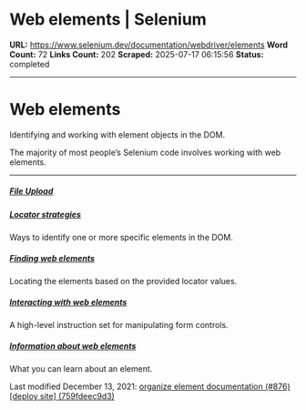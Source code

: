 # Web elements | Selenium

**URL:** https://www.selenium.dev/documentation/webdriver/elements
**Word Count:** 72
**Links Count:** 202
**Scraped:** 2025-07-17 06:15:56
**Status:** completed

---

# Web elements

Identifying and working with element objects in the DOM.

The majority of most people’s Selenium code involves working with web elements.

* * *

##### [File Upload](https://www.selenium.dev/documentation/webdriver/elements/file_upload/)

##### [Locator strategies](https://www.selenium.dev/documentation/webdriver/elements/locators/)

Ways to identify one or more specific elements in the DOM.

##### [Finding web elements](https://www.selenium.dev/documentation/webdriver/elements/finders/)

Locating the elements based on the provided locator values.

##### [Interacting with web elements](https://www.selenium.dev/documentation/webdriver/elements/interactions/)

A high-level instruction set for manipulating form controls.

##### [Information about web elements](https://www.selenium.dev/documentation/webdriver/elements/information/)

What you can learn about an element.

Last modified December 13, 2021: [organize element documentation \(\#876\) \[deploy site\] \(759fdeec9d3\)](https://github.com/SeleniumHQ/seleniumhq.github.io/commit/759fdeec9d32221e669ea5dd1fcac9d726686b0c)
